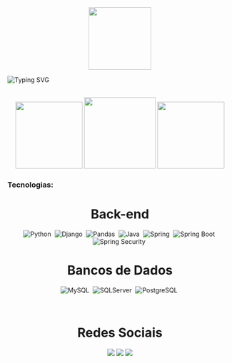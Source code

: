 <div align = "center">
  <a href="https://github.com/yLu4n">
    <img height = "140px" src = "https://user-images.githubusercontent.com/92947069/183311882-d6cec5b0-18e8-48cf-a551-098f295fbce5.gif">
  </a>
</div>

![Typing SVG](https://readme-typing-svg.herokuapp.com?font=Fira+Code&weight=300&size=50&duration=4000&pause=1000&color=1E90FF&center=true&vCenter=true&random=false&width=1000&lines=Oi%2C+meu+nome+é+Luan+Borges;Tenho+20+anos;e+sou+Engenheiro+de+Software)
<br/>
<br/>

<div align= "center">
  <img height="150em" src="https://github-readme-stats.vercel.app/api?username=yLu4n&show_icons=true&theme=dracula">
<img height="160em" src="https://github-readme-streak-stats.herokuapp.com/?user=yLu4n&stroke=ffffff&background=171717&ring=3382ed&fire=3382ed&currStreakNum=ffffff&currStreakLabel=3382ed&sideNums=ffffff&sideLabels=ffffff&dates=ffffff&theme=dracula"/>
  <img height="150em" src="https://github-readme-stats.vercel.app/api/top-langs/?username=yLu4n&layout=compact&theme=dracula">
</div>

### Tecnologias:


<h1 align= "center"> 
  Back-end 
</h1>
<div align= "center">
  
  ![Python](https://img.shields.io/badge/Python-3776AB.svg?style=for-the-badge&logo=Python&logoColor=white)&nbsp;
  ![Django](https://img.shields.io/badge/Django-092E20.svg?style=for-the-badge&logo=Django&logoColor=white)&nbsp;
  ![Pandas](https://img.shields.io/badge/pandas-150458.svg?style=for-the-badge&logo=pandas&logoColor=white)&nbsp;
  ![Java](https://img.shields.io/badge/Java-ED8B00?style=for-the-badge&logo=openjdk&logoColor=white)&nbsp;
  ![Spring](https://img.shields.io/badge/Spring-6DB33F.svg?style=for-the-badge&logo=Spring&logoColor=white)&nbsp;
  ![Spring Boot](https://img.shields.io/badge/Spring%20Boot-6DB33F.svg?style=for-the-badge&logo=Spring-Boot&logoColor=white)&nbsp;
  ![Spring Security](https://img.shields.io/badge/Spring%20Security-6DB33F.svg?style=for-the-badge&logo=Spring-Security&logoColor=white)&nbsp;
  
</div>

  <h1 align= "center"> Bancos de Dados </h1>

<div align= "center">
  
  ![MySQL](https://img.shields.io/badge/MySQL-00000F?style=for-the-badge&logo=mysql&logoColor=white)&nbsp;
  ![SQLServer](https://img.shields.io/badge/Microsoft_SQL_Server-CC2927?style=for-the-badge&logo=microsoft-sql-server&logoColor=white)&nbsp;
  ![PostgreSQL](https://img.shields.io/badge/PostgreSQL-4169E1.svg?style=for-the-badge&logo=PostgreSQL&logoColor=white)&nbsp;
  
</div>

</br>

<h1 align= "center"> Redes Sociais </h1>
<div align="center">
  <a href="https://www.instagram.com/ylu4n___/" target="_blank"><img src="https://img.shields.io/badge/-Instagram-%23E4405F?style=for-the-badge&logo=instagram&logoColor=white" target="_blank"></a>
  <a href="https://www.linkedin.com/in/luan-victor-borges/" target="_blank"><img src="https://img.shields.io/badge/-LinkedIn-%230077B5?style=for-the-badge&logo=linkedin&logoColor=white" target="_blank"></a> 
  <a href="mailto:tagots09@gmail.com"><img src="https://img.shields.io/badge/-Gmail-%23333?style=for-the-badge&logo=gmail&logoColor=white" target="_blank"></a>
</div>
